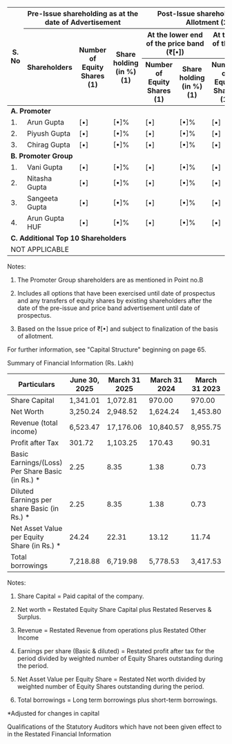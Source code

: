 <table><thead><tr><th rowspan="3">S. No</th><th colspan="3">Pre-Issue shareholding as at the date of Advertisement</th><th colspan="4">Post-Issue shareholding as at Allotment (2)</th></tr><tr><th rowspan="2">Shareholders</th><th rowspan="2">Number of Equity Shares (1)</th><th rowspan="2">Share holding (in %) (1)</th><th colspan="2">At the lower end of the price band (₹[•])</th><th colspan="2">At the upper end of the price band (₹[•])</th></tr><tr><th>Number of Equity Shares (1)</th><th>Share holding (in %) (1)</th><th>Number of Equity Shares (1)</th><th>Share holding (in %) (1)</th></tr></thead><tbody><tr><td colspan="8"><strong>A. Promoter</strong></td></tr><tr><td>1.</td><td>Arun Gupta</td><td>[•]</td><td>[•]%</td><td>[•]</td><td>[•]%</td><td>[•]</td><td>[•]%</td></tr><tr><td>2.</td><td>Piyush Gupta</td><td>[•]</td><td>[•]%</td><td>[•]</td><td>[•]%</td><td>[•]</td><td>[•]%</td></tr><tr><td>3.</td><td>Chirag Gupta</td><td>[•]</td><td>[•]%</td><td>[•]</td><td>[•]%</td><td>[•]</td><td>[•]%</td></tr><tr><td colspan="8"><strong>B. Promoter Group</strong></td></tr><tr><td>1.</td><td>Vani Gupta</td><td>[•]</td><td>[•]%</td><td>[•]</td><td>[•]%</td><td>[•]</td><td>[•]%</td></tr><tr><td>2.</td><td>Nitasha Gupta</td><td>[•]</td><td>[•]%</td><td>[•]</td><td>[•]%</td><td>[•]</td><td>[•]%</td></tr><tr><td>3.</td><td>Sangeeta Gupta</td><td>[•]</td><td>[•]%</td><td>[•]</td><td>[•]%</td><td>[•]</td><td>[•]%</td></tr><tr><td>4.</td><td>Arun Gupta HUF</td><td>[•]</td><td>[•]%</td><td>[•]</td><td>[•]%</td><td>[•]</td><td>[•]%</td></tr><tr><td colspan="8"><strong>C. Additional Top 10 Shareholders</strong></td></tr><tr><td colspan="8">NOT APPLICABLE</td></tr></tbody></table>

Notes:

1. The Promoter Group shareholders are as mentioned in Point no.B

2. Includes all options that have been exercised until date of prospectus and any transfers of equity shares by existing shareholders after the date of the pre-issue and price band advertisement until date of prospectus.

3. Based on the Issue price of ₹[•] and subject to finalization of the basis of allotment.

For further information, see "Capital Structure" beginning on page 65.

Summary of Financial Information (Rs. Lakh)

<table><thead><tr><th>Particulars</th><th>June 30, 2025</th><th>March 31 2025</th><th>March 31 2024</th><th>March 31 2023</th></tr></thead><tbody><tr><td>Share Capital</td><td>1,341.01</td><td>1,072.81</td><td>970.00</td><td>970.00</td></tr><tr><td>Net Worth</td><td>3,250.24</td><td>2,948.52</td><td>1,624.24</td><td>1,453.80</td></tr><tr><td>Revenue (total income)</td><td>6,523.47</td><td>17,176.06</td><td>10,840.57</td><td>8,955.75</td></tr><tr><td>Profit after Tax</td><td>301.72</td><td>1,103.25</td><td>170.43</td><td>90.31</td></tr><tr><td>Basic Earnings/(Loss) Per Share Basic (in Rs.) *</td><td>2.25</td><td>8.35</td><td>1.38</td><td>0.73</td></tr><tr><td>Diluted Earnings per share Basic (in Rs.) *</td><td>2.25</td><td>8.35</td><td>1.38</td><td>0.73</td></tr><tr><td>Net Asset Value per Equity Share (in Rs.) *</td><td>24.24</td><td>22.31</td><td>13.12</td><td>11.74</td></tr><tr><td>Total borrowings</td><td>7,218.88</td><td>6,719.98</td><td>5,778.53</td><td>3,417.53</td></tr></tbody></table>

Notes:

1. Share Capital = Paid capital of the company.

2. Net worth = Restated Equity Share Capital plus Restated Reserves & Surplus.

3. Revenue = Restated Revenue from operations plus Restated Other Income

4. Earnings per share (Basic & diluted) = Restated profit after tax for the period divided by weighted number of Equity Shares outstanding during the period.

5. Net Asset Value per Equity Share = Restated Net worth divided by weighted number of Equity Shares outstanding during the period.

6. Total borrowings = Long term borrowings plus short-term borrowings.

*Adjusted for changes in capital

Qualifications of the Statutory Auditors which have not been given effect to in the Restated Financial Information